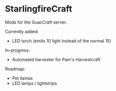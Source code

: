 # StarlingfireCraft
Mods for the GuacCraft server.

Currently added:
 - LED torch (emits 10 light instead of the normal 15)
 
In-progress:
- Automated harvester for Pam's Harvestcraft

Roadmap:
 - Pet llamas
 - LED lamps / lightstrips
